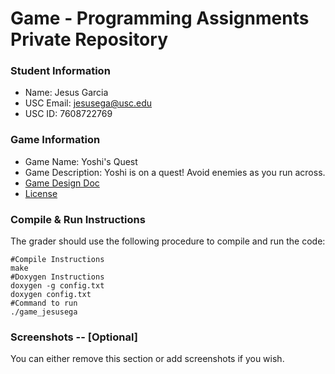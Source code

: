 # Game - Programming Assignments Private Repository
### Student Information
  + Name: Jesus Garcia
  + USC Email: jesusega@usc.edu
  + USC ID: 7608722769

### Game Information
  + Game Name: Yoshi's Quest
  + Game Description: Yoshi is on a quest! Avoid enemies as you run across.
  + [Game Design Doc](GameDesignDoc.md)
  + [License](LICENSE.md)


### Compile & Run Instructions
The grader should use the following procedure to compile and run the code:
```shell
#Compile Instructions
make
#Doxygen Instructions
doxygen -g config.txt
doxygen config.txt
#Command to run
./game_jesusega
```

### Screenshots -- [Optional]
You can either remove this section or add screenshots if you wish.
